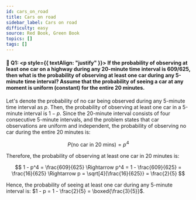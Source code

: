 ```yaml
---
id: cars_on_road
title: Cars on road 
sidebar_label: Cars on road
difficulty: easy
source: Red Book, Green Book
topics: []
tags: []
---
```


#### 📖 Q1: <p style={{ textAlign: "justify" }}> If the probability of observing at least one car on a highway during any 20-minute time interval is 609/625, then what is the probability of observing at least one car during any 5-minute time interval? Assume that the probability of seeing a car at any moment is uniform (constant) for the entire 20 minutes.  </p> 


Let's denote the probability of no car being observed during any 5-minute time interval as $p$.  Then, the probability of observing at least one car in a 5-minute interval is $1 - p$. Since the 20-minute interval consists of four consecutive 5-minute intervals, and the problem states that car observations are uniform and independent, the probability of observing no car during the entire 20 minutes is:

$$
P(\text{no car in 20 mins}) = p^4
$$

Therefore, the probability of observing at least one car in 20 minutes is:

$$
1 - p^4 = \frac{609}{625}
\Rightarrow p^4 = 1 - \frac{609}{625} = \frac{16}{625}
\Rightarrow p = \sqrt[4]{\frac{16}{625}} = \frac{2}{5}
$$

Hence, the probability of seeing at least one car during any 5-minute interval is: $1 - p = 1 - \frac{2}{5} = \boxed{\frac{3}{5}}$.